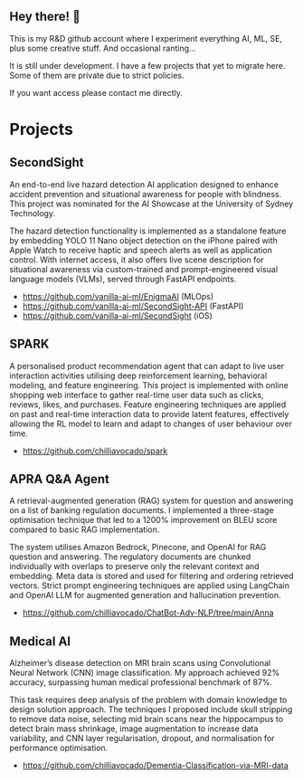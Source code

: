 ## Hey there! 👋

<!--
**mlstudios-ai/mlstudios-ai** is a ✨ _special_ ✨ repository because its `README.md` (this file) appears on your GitHub profile.

Here are some ideas to get you started:

- 🔭 I’m currently working on ...
- 🌱 I’m currently learning ...
- 👯 I’m looking to collaborate on ...
- 🤔 I’m looking for help with ...
- 💬 Ask me about ...
- 📫 How to reach me: ...
- 😄 Pronouns: ...
- ⚡ Fun fact: ...
-->

This is my R&D github account where I experiment everything AI, ML, SE, plus some creative stuff. And occasional ranting...

It is still under development. I have a few projects that yet to migrate here. Some of them are private due to strict policies.

If you want access please contact me directly.

# Projects
## SecondSight
An end-to-end live hazard detection AI application designed to enhance accident prevention and situational awareness for people with blindness. This project was nominated for the AI Showcase at the University of Sydney Technology.

The hazard detection functionality is implemented as a standalone feature by embedding YOLO 11 Nano object detection on the iPhone paired with Apple Watch to receive haptic and speech alerts as well as application control. With internet access, it also offers live scene description for situational awareness via custom-trained and prompt-engineered visual language models (VLMs), served through FastAPI endpoints.

- https://github.com/vanilla-ai-ml/EnigmaAI (MLOps)
- https://github.com/vanilla-ai-ml/SecondSight-API (FastAPI)
- https://github.com/vanilla-ai-ml/SecondSight (iOS)

## SPARK
A personalised product recommendation agent that can adapt to live user interaction activities utilising deep reinforcement learning, behavioral modeling, and feature engineering. 
This project is implemented with online shopping web interface to gather real-time user data such as clicks, reviews, likes, and purchases. Feature engineering techniques are applied on past and real-time interaction data to provide latent features, effectively allowing the RL model to learn and adapt to changes of user behaviour over time.


- https://github.com/chilliavocado/spark

## APRA Q&A Agent
A retrieval-augmented generation (RAG) system for question and answering on a list of banking regulation documents. I implemented a three-stage optimisation technique that led to a 1200% improvement on BLEU score compared to basic RAG implementation.

The system utilises Amazon Bedrock, Pinecone, and OpenAI for RAG question and answering. The regulatory documents are chunked individually with overlaps to preserve only the relevant context and embedding. Meta data is stored and used for filtering and ordering retrieved vectors. Strict prompt engineering techniques are applied using LangChain and OpenAI LLM for augmented generation and hallucination prevention.

- https://github.com/chilliavocado/ChatBot-Adv-NLP/tree/main/Anna

## Medical AI
Alzheimer’s disease detection on MRI brain scans using Convolutional Neural Network (CNN) image classification. My approach achieved 92% accuracy, surpassing human medical professional benchmark of 87%.

This task requires deep analysis of the problem with domain knowledge to design solution approach. The techniques I proposed include skull stripping to remove data noise, selecting mid brain scans near the hippocampus to detect brain mass shrinkage, image augmentation to increase data variability, and CNN layer regularisation, dropout, and normalisation for performance optimisation. 

- https://github.com/chilliavocado/Dementia-Classification-via-MRI-data 



